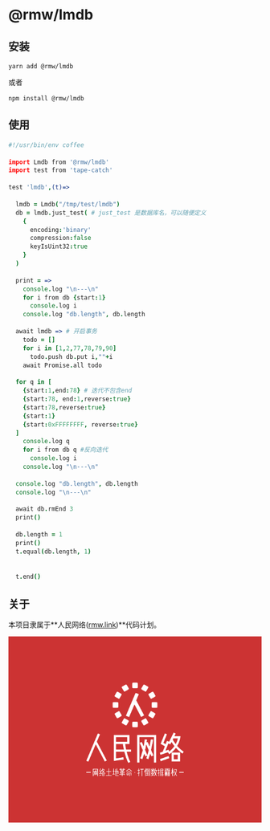 <!-- 本文件由 ./readme.make.md 自动生成，请不要直接修改此文件 -->

# @rmw/lmdb

##  安装

```
yarn add @rmw/lmdb
```

或者

```
npm install @rmw/lmdb
```

## 使用

```coffee
#!/usr/bin/env coffee

import Lmdb from '@rmw/lmdb'
import test from 'tape-catch'

test 'lmdb',(t)=>

  lmdb = Lmdb("/tmp/test/lmdb")
  db = lmdb.just_test( # just_test 是数据库名，可以随便定义
    {
      encoding:'binary'
      compression:false
      keyIsUint32:true
    }
  )

  print = =>
    console.log "\n---\n"
    for i from db {start:1}
      console.log i
    console.log "db.length", db.length

  await lmdb => # 开启事务
    todo = []
    for i in [1,2,77,78,79,90]
      todo.push db.put i,""+i
    await Promise.all todo

  for q in [
    {start:1,end:78} # 迭代不包含end
    {start:78, end:1,reverse:true}
    {start:78,reverse:true}
    {start:1}
    {start:0xFFFFFFFF, reverse:true}
  ]
    console.log q
    for i from db q #反向迭代
      console.log i
    console.log "\n---\n"

  console.log "db.length", db.length
  console.log "\n---\n"

  await db.rmEnd 3
  print()

  db.length = 1
  print()
  t.equal(db.length, 1)


  t.end()

```

## 关于

本项目隶属于**人民网络([rmw.link](//rmw.link))**代码计划。

![人民网络](https://raw.githubusercontent.com/rmw-link/logo/master/rmw.red.bg.svg)
